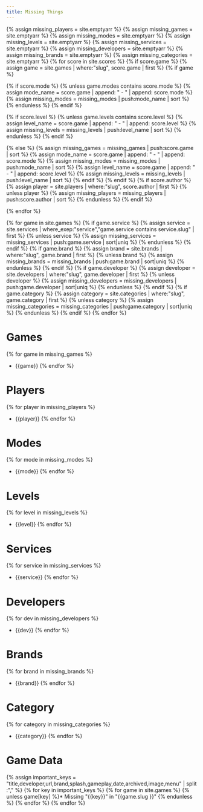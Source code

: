 ```yaml
---
title: Missing Things
---
```


{% assign missing_players = site.emptyarr %}
{% assign missing_games = site.emptyarr %}
{% assign missing_modes = site.emptyarr %}
{% assign missing_levels = site.emptyarr %}
{% assign missing_services = site.emptyarr %}
{% assign missing_developers = site.emptyarr %}
{% assign missing_brands = site.emptyarr %}
{% assign missing_categories = site.emptyarr %}
{% for score in site.scores %}
{% if score.game %}
{% assign game = site.games | where:"slug", score.game | first %}
{% if game %}

{% if score.mode %}
{% unless game.modes contains score.mode %}
{% assign mode_name = score.game | append: " - " | append: score.mode %}
{% assign missing_modes = missing_modes | push:mode_name | sort %}
{% endunless %}
{% endif %}

{% if score.level %}
{% unless game.levels contains score.level %}
{% assign level_name = score.game | append: " - " | append: score.level %}
{% assign missing_levels = missing_levels | push:level_name | sort %}
{% endunless %}
{% endif %}

{% else %}
{% assign missing_games = missing_games | push:score.game | sort %}
{% assign mode_name = score.game | append: " - " | append: score.mode %}
{% assign missing_modes = missing_modes | push:mode_name | sort %}
{% assign level_name = score.game | append: " - " | append: score.level %}
{% assign missing_levels = missing_levels | push:level_name | sort %}
{% endif %}
{% endif %}
{% if score.author %}
{% assign player = site.players | where:"slug", score.author | first %}
{% unless player %}
{% assign missing_players = missing_players | push:score.author | sort %}
{% endunless %}
{% endif %}

{% endfor %}

{% for game in site.games %}
{% if game.service %}
{% assign service = site.services | where_exep:"service","game.service contains service.slug" | first %}
{% unless service %}
{% assign missing_services = missing_services | push:game.service | sort|uniq %}
{% endunless %}
{% endif %}
{% if game.brand %}
{% assign brand = site.brands | where:"slug", game.brand | first %}
{% unless brand %}
{% assign missing_brands = missing_brands | push:game.brand | sort|uniq %}
{% endunless %}
{% endif %}
{% if game.developer %}
{% assign developer = site.developers | where:"slug", game.developer | first %}
{% unless developer %}
{% assign missing_developers = missing_developers | push:game.developer | sort|uniq %}
{% endunless %}
{% endif %}
{% if game.category %}
{% assign category = site.categories | where:"slug", game.category | first %}
{% unless category %}
{% assign missing_categories = missing_categories | push:game.category | sort|uniq %}
{% endunless %}
{% endif %}
{% endfor %}

# Games

{% for game in missing_games %}
- {{game}}
{% endfor %}

# Players


{% for player in missing_players %}
- {{player}}
{% endfor %}

# Modes


{% for mode in missing_modes %}
- {{mode}}
{% endfor %}

# Levels

{% for level in missing_levels %}
- {{level}}
{% endfor %}

# Services

{% for service in missing_services %}
- {{service}}
{% endfor %}

# Developers

{% for dev in missing_developers %}
- {{dev}}
{% endfor %}

# Brands

{% for brand in missing_brands %}
- {{brand}}
{% endfor %}

# Category

{% for category in missing_categories %}
- {{category}}
{% endfor %}

# Game Data
{% assign important_keys = "title,developer,url,brand,splash,gameplay,date,archived,image,menu" | split :"," %}
{% for key in important_keys %}
{% for game in site.games %}
{% unless game[key] %}* Missing "{{key}}" in "{{game.slug }}"
{% endunless %}
{% endfor %}
{% endfor %}